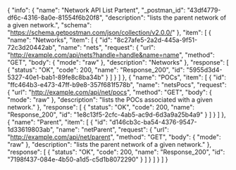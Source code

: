 {
  "info": {
    "name": "Network API List Partent",
    "_postman_id": "43df4779-df6c-4316-8a0e-81554f6b20f8",
    "description": "lists the parent network of a given network.",
    "schema": "https://schema.getpostman.com/json/collection/v2.0.0/"
  },
  "item": [
    {
      "name": "Networks",
      "item": [
        {
          "id": "8c27afe5-2a2d-445a-9f51-72c3d20442ab",
          "name": "nets",
          "request": {
            "url": "http://example.com/api/nets?handle=handle&name=name",
            "method": "GET",
            "body": {
              "mode": "raw"
            },
            "description": "Networks"
          },
          "response": [
            {
              "status": "OK",
              "code": 200,
              "name": "Response_200",
              "id": "5955d3d4-5327-40e1-bab1-89fe8c8ba34b"
            }
          ]
        }
      ]
    },
    {
      "name": "POCs",
      "item": [
        {
          "id": "ffc464b3-e473-47ff-b9e8-357f681f578b",
          "name": "netsPocs",
          "request": {
            "url": "http://example.com/api/net/pocs",
            "method": "GET",
            "body": {
              "mode": "raw"
            },
            "description": "lists the POCs associated with a given network."
          },
          "response": [
            {
              "status": "OK",
              "code": 200,
              "name": "Response_200",
              "id": "1e8c13f5-2cfc-4ab5-ac9d-6d3a9a25b4a9"
            }
          ]
        }
      ]
    },
    {
      "name": "Parent",
      "item": [
        {
          "id": "d146cb3c-ba54-4376-9547-1d33619803ab",
          "name": "netParent",
          "request": {
            "url": "http://example.com/api/net/parent",
            "method": "GET",
            "body": {
              "mode": "raw"
            },
            "description": "lists the parent network of a given network."
          },
          "response": [
            {
              "status": "OK",
              "code": 200,
              "name": "Response_200",
              "id": "7198f437-084e-4b50-a1d5-c5d1b8072290"
            }
          ]
        }
      ]
    }
  ]
}